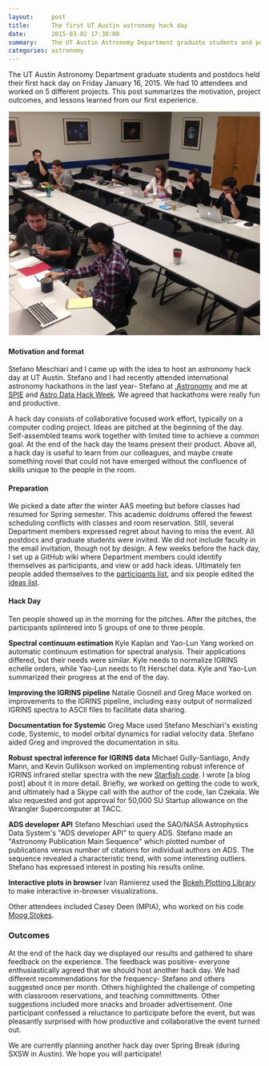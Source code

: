 ```yaml
---
layout:     post
title:      The first UT Austin astronomy hack day
date:       2015-03-02 17:30:00
summary:    The UT Austin Astronomy Department graduate students and postdocs held their first hack day on Friday January 16, 2015.  We had 10 attendees and worked on 5 different projects.  This post summarizes the motivation, project outcomes, and lessons learned from our first experience.
categories: astronomy
---
```


The UT Austin Astronomy Department graduate students and postdocs held their first hack day on Friday January 16, 2015.  We had 10 attendees and worked on 5 different projects.  This post summarizes the motivation, project outcomes, and lessons learned from our first experience.

![photo of UT Austin Hack Day](/public/photos/UTAustin_Hack_day_photo.jpg)


#### Motivation and format

Stefano Meschiari and I came up with the idea to host an astronomy hack day at UT Austin.  Stefano and I had recently attended international astronomy hackathons in the last year- Stefano at [.Astronomy](http://dotastronomy.com/) and me at [SPIE](http://adsabs.harvard.edu/abs/2014SPIE.9152E..02K) and [Astro Data Hack Week](http://astrohackweek.github.io/).  We agreed that hackathons were really fun and productive.


A hack day consists of collaborative focused work effort, typically on a computer coding project.  Ideas are pitched at the beginning of the day. Self-assembled teams work together with limited time to achieve a common goal. At the end of the hack day the teams present their product.  Above all, a hack day is useful to learn from our colleagues, and maybe create something novel that could not have emerged without the confluence of skills unique to the people in the room.

#### Preparation

We picked a date after the winter AAS meeting but before classes had resumed for Spring semester.  This academic doldrums offered the fewest scheduling conflicts with classes and room reservation.  Still, several Department members expressed regret about having to miss the event.  All postdocs and graduate students were invited.  We did not include faculty in the email invitation, though not by design.  A few weeks before the hack day, I set up a GitHub wiki where Department members could identify themselves as participants, and view or add hack ideas.  Ultimately ten people added themselves to the [participants list](https://github.com/OttoStruve/UTAstroHackDay2015/wiki/Participants), and six people edited the [ideas list](https://github.com/OttoStruve/UTAstroHackDay2015/wiki/Hack-Ideas).

#### Hack Day 

Ten people showed up in the morning for the pitches.  After the pitches, the participants splintered into 5 groups of one to three people.


**Spectral continuum estimation** Kyle Kaplan and Yao-Lun Yang worked on automatic continuum estimation for spectral analysis.  Their applications differed, but their needs were similar.  Kyle needs to normalize IGRINS echelle orders, while Yao-Lun needs to fit Herschel data.  Kyle and Yao-Lun summarized their progress at the end of the day.

**Improving the IGRINS pipeline** Natalie Gosnell and Greg Mace worked on improvements to the IGRINS pipeline, including easy output of normalized IGRINS spectra to ASCII files to facilitate data sharing.

**Documentation for Systemic** Greg Mace used Stefano Meschiari's existing code, Systemic, to model orbital dynamics for radial velocity data.  Stefano aided Greg and improved the documentation in situ.

**Robust spectral inference for IGRINS data** Michael Gully-Santiago, Andy Mann, and Kevin Gullikson worked on implementing robust inference of IGRINS infrared stellar spectra with the new [Starfish code](http://iancze.github.io/Starfish/).  I wrote [a blog post] about it in more detail.  Briefly, we worked on getting the code to work, and ultimately had a Skype call with the author of the code, Ian Czekala.  We also requested and got approval for 50,000 SU Startup allowance on the Wrangler Supercomputer at TACC.

**ADS developer API** Stefano Meschiari used the SAO/NASA Astrophysics Data System's "ADS developer API" to query ADS.  Stefano made an "Astronomy Publication Main Sequence" which plotted number of publications versus number of citations for individual authors on ADS.  The sequence revealed a characteristic trend, with some interesting outliers.  Stefano has expressed interest in posting his results online. 

**Interactive plots in browser** Ivan Ramierez used the [Bokeh Plotting Library](http://bokeh.pydata.org/) to make interactive in-browser visualizations.

Other attendees included Casey Deen (MPIA), who worked on his code [Moog Stokes](https://github.com/soylentdeen/MoogStokes/).

### Outcomes

At the end of the hack day we displayed our results and gathered to share feedback on the experience.  The feedback was positive- everyone enthusiastically agreed that we should host another hack day.  We had different recommendations for the frequency- Stefano and others suggested once per month.  Others highlighted the challenge of competing with classroom reservations, and teaching committments.  Other suggestions included more snacks and broader advertisement.  One participant confessed a reluctance to participate before the event, but was pleasantly surprised with how productive and collaborative the event turned out.  

We are currently planning another hack day over Spring Break (during SXSW in Austin).  We hope you will participate!

